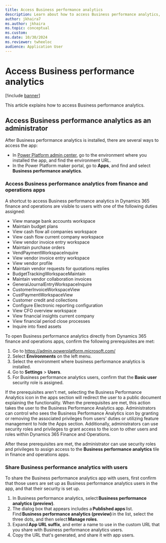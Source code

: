 ```yaml
---
title: Access Business performance analytics
description: Learn about how to access Business performance analytics, including an outline on how to share performance analytics with users.
author: jkhaira7
ms.author: jkhaira
ms.topic: conceptual
ms.custom:
ms.date: 10/30/2024
ms.reviewer: twheeloc 
audience: Application User
---
```


# Access Business performance analytics

[!include [banner](../includes/banner.md)]

This article explains how to access Business performance analytics.

## Access Business performance analytics as an administrator

After Business performance analytics is installed, there are several ways to access the app:

- In [Power Platform admin center](https://admin.powerplatform.microsoft.com/), go to the environment where you installed the app, and find the environment URL.
- In the Power Platform maker portal, go to **Apps**, and find and select **Business performance analytics**.

### Access Business performance analytics from finance and operations apps

A shortcut to access Business performance analytics in Dynamics 365 finance and operations are visible to users with one of the following duties assigned:  

- View manage bank accounts workspace
- Maintain budget plans
- View cash flow all companies workspace
- View cash flow current company workspace
- View vendor invoice entry workspace
- Maintain purchase orders
- VendPaymentWorkspaceInquire
- View vendor invoice entry workspace
- View vendor profile
- Maintain vendor requests for quotations replies
- BudgetTrackingWorkspaceMaintain
- Maintain vendor collaboration invoices
- GeneralJournalEntryWorkspaceInquire
- CustomerInvoiceWorkspaceView
- CustPaymentWorkspaceView
- Customer credit and collections
- Configure Electronic reporting configuration
- View CFO overview workspace
- View financial insights current company
- View financial period close processes
- Inquire into fixed assets


To open Business performance analytics directly from Dynamics 365 finance and operations apps, confirm the following prerequisites are met:

1. Go to https://admin.powerplatform.microsoft.com/
2. Select **Environments** on the left menu.
3. Select the environment where business performance analytics is installed.
4. Go to **Settings** > **Users**.
5. For Business performance analytics users, confirm that the **Basic user** security role is assigned.

If the prerequisites aren't met, selecting the Business Performance Analytics icon in the apps section will redirect the user to a public document explaining the functionality. When the prerequisites are met, this action takes the user to the Business Performance Analytics app. Administrators can control who sees the Business Performance Analytics icon by granting or removing the associated privileges from users' duties or utilizing feature management to hide the Apps section. Additionally, administrators can use security roles and privileges to grant access to the icon to other users and roles within Dynamics 365 Finance and Operations.

After these prerequisites are met, the administrator can use security roles and privileges to assign access to the **Business performance analytics** tile in finance and operations apps.

### Share Business performance analytics with users

To share the Business performance analytics app with users, first confirm that those users are set up as Business performance analytics users in the app, and that their security is set up.

1. In Business performance analytics, select **Business performance analytics (preview)**.
2. The dialog box that appears includes a **Published apps** list. Find **Business performance analytics (preview)** in the list, select the three dots, and then select **Manage roles**.
3. Expand **App URL suffix**, and enter a name to use in the custom URL that you share with Business performance analytics users.
4. Copy the URL that's generated, and share it with app users.
